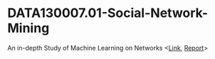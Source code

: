 # DATA130007.01-Social-Network-Mining

An in-depth Study of Machine Learning on Networks <[Link](https://github.com/TrueNobility303/network-machine-learning), [Report](https://github.com/TrueNobility303/network-machine-learning/blob/master/article.pdf)>
